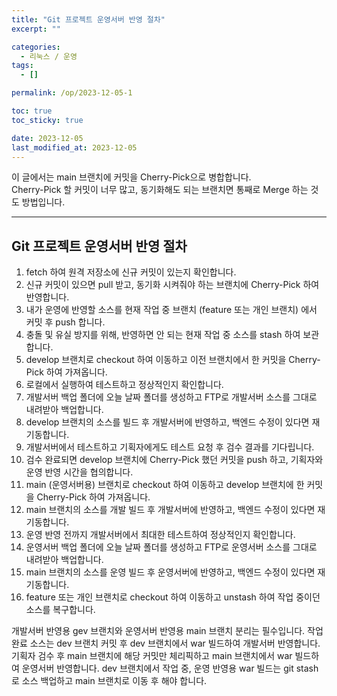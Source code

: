 ```yaml
---
title: "Git 프로젝트 운영서버 반영 절차"
excerpt: ""

categories:
  - 리눅스 / 운영
tags:
  - []

permalink: /op/2023-12-05-1

toc: true
toc_sticky: true

date: 2023-12-05
last_modified_at: 2023-12-05
---
```


이 글에서는 main 브랜치에 커밋을 Cherry-Pick으로 병합합니다.  
Cherry-Pick 할 커밋이 너무 많고, 동기화해도 되는 브랜치면 통째로 Merge 하는 것도 방법입니다.

---

## Git 프로젝트 운영서버 반영 절차

1) fetch 하여 원격 저장소에 신규 커밋이 있는지 확인합니다.  
2) 신규 커밋이 있으면 pull 받고, 동기화 시켜줘야 하는 브랜치에 Cherry-Pick 하여 반영합니다.  
3) 내가 운영에 반영할 소스를 현재 작업 중 브랜치 (feature 또는 개인 브랜치) 에서 커밋 후 push 합니다.  
4) 충돌 및 유실 방지를 위해, 반영하면 안 되는 현재 작업 중 소스를 stash 하여 보관합니다.  
5) develop 브랜치로 checkout 하여 이동하고 이전 브랜치에서 한 커밋을 Cherry-Pick 하여 가져옵니다.  
6) 로컬에서 실행하여 테스트하고 정상적인지 확인합니다.  
7) 개발서버 백업 폴더에 오늘 날짜 폴더를 생성하고 FTP로 개발서버 소스를 그대로 내려받아 백업합니다.  
8) develop 브랜치의 소스를 빌드 후 개발서버에 반영하고, 백엔드 수정이 있다면 재기동합니다.  
9) 개발서버에서 테스트하고 기획자에게도 테스트 요청 후 검수 결과를 기다립니다.  
10) 검수 완료되면 develop 브랜치에 Cherry-Pick 했던 커밋을 push 하고, 기획자와 운영 반영 시간을 협의합니다.  
11) main (운영서버용) 브랜치로 checkout 하여 이동하고 develop 브랜치에 한 커밋을 Cherry-Pick 하여 가져옵니다.  
12) main 브랜치의 소스를 개발 빌드 후 개발서버에 반영하고, 백엔드 수정이 있다면 재기동합니다.  
13) 운영 반영 전까지 개발서버에서 최대한 테스트하여 정상적인지 확인합니다.  
14) 운영서버 백업 폴더에 오늘 날짜 폴더를 생성하고 FTP로 운영서버 소스를 그대로 내려받아 백업합니다.  
15) main 브랜치의 소스를 운영 빌드 후 운영서버에 반영하고, 백엔드 수정이 있다면 재기동합니다.  
16) feature 또는 개인 브랜치로 checkout 하여 이동하고 unstash 하여 작업 중이던 소스를 복구합니다.


개발서버 반영용 gev 브랜치와 운영서버 반영용 main 브랜치 분리는 필수입니다.
작업 완료 소스는 dev 브랜치 커밋 후 dev 브랜치에서 war 빌드하여 개발서버 반영합니다.
기획자 검수 후 main 브랜치에 해당 커밋만 체리픽하고 main 브랜치에서 war 빌드하여 운영서버 반영합니다.
dev 브랜치에서 작업 중, 운영 반영용 war 빌드는 git stash로 소스 백업하고 main 브랜치로 이동 후 해야 합니다.